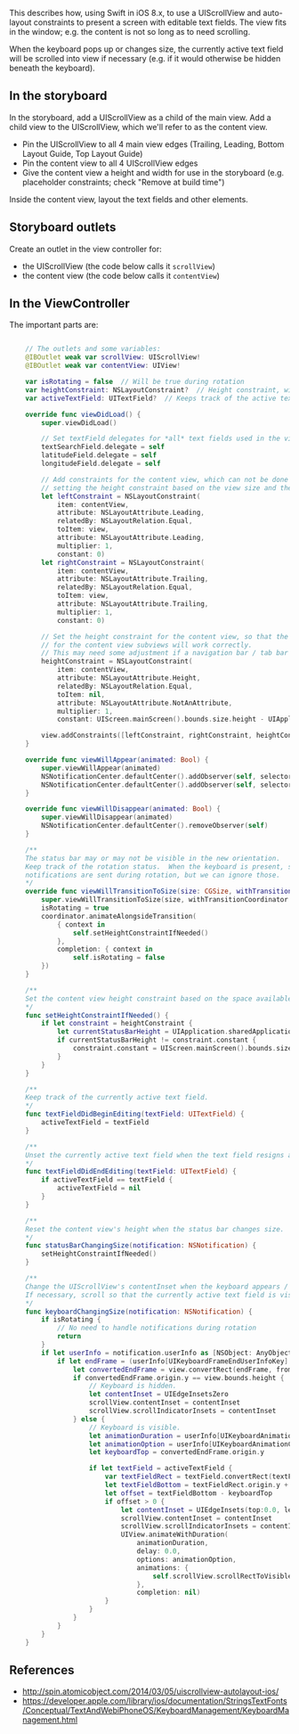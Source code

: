 This describes how, using Swift in iOS 8.x, to use a UIScrollView and auto-layout constraints to present a screen
with editable text fields.  The view fits in the window; e.g. the content is not so long as to need scrolling.

When the keyboard pops up or changes size, the currently active text field will be scrolled into view if necessary
(e.g. if it would otherwise be hidden beneath the keyboard).

## In the storyboard
In the storyboard, add a UIScrollView as a child of the main view.  Add a child view to the UIScrollView, which we'll
refer to as the content view.

* Pin the UIScrollView to all 4 main view edges (Trailing, Leading, Bottom Layout Guide, Top Layout Guide)
* Pin the content view to all 4 UIScrollView edges
* Give the content view a height and width for use in the storyboard (e.g. placeholder constraints; check "Remove at build time")

Inside the content view, layout the text fields and other elements.

## Storyboard outlets
Create an outlet in the view controller for:

* the UIScrollView (the code below calls it ``scrollView``)
* the content view (the code below calls it ``contentView``)

## In the ViewController

The important parts are:
```swift

    // The outlets and some variables:
    @IBOutlet weak var scrollView: UIScrollView!
    @IBOutlet weak var contentView: UIView!

    var isRotating = false  // Will be true during rotation
    var heightConstraint: NSLayoutConstraint?  // Height constraint, will be adjusted when rotating
    var activeTextField: UITextField?  // Keeps track of the active text field.

    override func viewDidLoad() {
        super.viewDidLoad()

        // Set textField delegates for *all* text fields used in the view.
        textSearchField.delegate = self
        latitudeField.delegate = self
        longitudeField.delegate = self

        // Add constraints for the content view, which can not be done in the storyboard (pinning left/right edges to self.view,
        // setting the height constraint based on the view size and the status bar size).
        let leftConstraint = NSLayoutConstraint(
            item: contentView,
            attribute: NSLayoutAttribute.Leading,
            relatedBy: NSLayoutRelation.Equal,
            toItem: view,
            attribute: NSLayoutAttribute.Leading,
            multiplier: 1,
            constant: 0)
        let rightConstraint = NSLayoutConstraint(
            item: contentView,
            attribute: NSLayoutAttribute.Trailing,
            relatedBy: NSLayoutRelation.Equal,
            toItem: view,
            attribute: NSLayoutAttribute.Trailing,
            multiplier: 1,
            constant: 0)

        // Set the height constraint for the content view, so that the auto-layout constraints
        // for the content view subviews will work correctly.
        // This may need some adjustment if a navigation bar / tab bar / tool bar is present.
        heightConstraint = NSLayoutConstraint(
            item: contentView,
            attribute: NSLayoutAttribute.Height,
            relatedBy: NSLayoutRelation.Equal,
            toItem: nil,
            attribute: NSLayoutAttribute.NotAnAttribute,
            multiplier: 1,
            constant: UIScreen.mainScreen().bounds.size.height - UIApplication.sharedApplication().statusBarFrame.size.height)

        view.addConstraints([leftConstraint, rightConstraint, heightConstraint!])
    }

    override func viewWillAppear(animated: Bool) {
        super.viewWillAppear(animated)
        NSNotificationCenter.defaultCenter().addObserver(self, selector: "keyboardChangingSize:", name: UIKeyboardWillChangeFrameNotification, object: nil)
        NSNotificationCenter.defaultCenter().addObserver(self, selector: "statusBarChangingSize:", name: UIApplicationWillChangeStatusBarFrameNotification, object: nil)
    }

    override func viewWillDisappear(animated: Bool) {
        super.viewWillDisappear(animated)
        NSNotificationCenter.defaultCenter().removeObserver(self)
    }

    /**
    The status bar may or may not be visible in the new orientation.
    Keep track of the rotation status.  When the keyboard is present, some UIKeyboardWillChangeFrameNotification
    notifications are sent during rotation, but we can ignore those.
    */
    override func viewWillTransitionToSize(size: CGSize, withTransitionCoordinator coordinator: UIViewControllerTransitionCoordinator) {
        super.viewWillTransitionToSize(size, withTransitionCoordinator: coordinator)
        isRotating = true
        coordinator.animateAlongsideTransition(
            { context in
                self.setHeightConstraintIfNeeded()
            },
            completion: { context in
                self.isRotating = false
        })
    }

    /**
    Set the content view height constraint based on the space available.
    */
    func setHeightConstraintIfNeeded() {
        if let constraint = heightConstraint {
            let currentStatusBarHeight = UIApplication.sharedApplication().statusBarFrame.size.height
            if currentStatusBarHeight != constraint.constant {
                constraint.constant = UIScreen.mainScreen().bounds.size.height - currentStatusBarHeight
            }
        }
    }

    /**
    Keep track of the currently active text field.
    */
    func textFieldDidBeginEditing(textField: UITextField) {
        activeTextField = textField
    }

    /**
    Unset the currently active text field when the text field resigns as a first responder. 
    */
    func textFieldDidEndEditing(textField: UITextField) {
        if activeTextField == textField {
            activeTextField = nil
        }
    }

    /**
    Reset the content view's height when the status bar changes size.
    */
    func statusBarChangingSize(notification: NSNotification) {
        setHeightConstraintIfNeeded()
    }

    /**
    Change the UIScrollView's contentInset when the keyboard appears / disappears / changes size.
    If necessary, scroll so that the currently active text field is visible.
    */
    func keyboardChangingSize(notification: NSNotification) {
        if isRotating {
            // No need to handle notifications during rotation
            return
        }
        if let userInfo = notification.userInfo as [NSObject: AnyObject]? {
            if let endFrame = (userInfo[UIKeyboardFrameEndUserInfoKey] as? NSValue)?.CGRectValue() {
                let convertedEndFrame = view.convertRect(endFrame, fromView: view.window)
                if convertedEndFrame.origin.y == view.bounds.height {
                    // Keyboard is hidden.
                    let contentInset = UIEdgeInsetsZero
                    scrollView.contentInset = contentInset
                    scrollView.scrollIndicatorInsets = contentInset
                } else {
                    // Keyboard is visible.
                    let animationDuration = userInfo[UIKeyboardAnimationDurationUserInfoKey] as? Double ?? 0.0
                    let animationOption = userInfo[UIKeyboardAnimationCurveUserInfoKey] as? UIViewAnimationOptions ?? UIViewAnimationOptions.TransitionNone
                    let keyboardTop = convertedEndFrame.origin.y

                    if let textField = activeTextField {
                        var textFieldRect = textField.convertRect(textField.bounds, toView: view)
                        let textFieldBottom = textFieldRect.origin.y + textFieldRect.height
                        let offset = textFieldBottom - keyboardTop
                        if offset > 0 {
                            let contentInset = UIEdgeInsets(top:0.0, left:0.0, bottom:convertedEndFrame.height, right:0.0)
                            scrollView.contentInset = contentInset
                            scrollView.scrollIndicatorInsets = contentInset
                            UIView.animateWithDuration(
                                animationDuration,
                                delay: 0.0,
                                options: animationOption,
                                animations: {
                                    self.scrollView.scrollRectToVisible(textFieldRect, animated: false)
                                },
                                completion: nil)
                        }
                    }
                }
            }
        }
    }
```

## References

* http://spin.atomicobject.com/2014/03/05/uiscrollview-autolayout-ios/
* https://developer.apple.com/library/ios/documentation/StringsTextFonts/Conceptual/TextAndWebiPhoneOS/KeyboardManagement/KeyboardManagement.html
